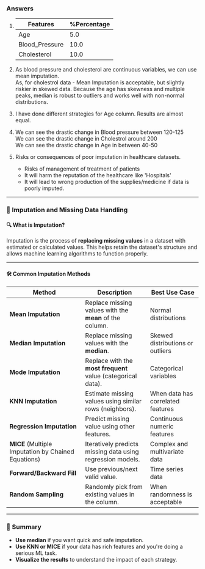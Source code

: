 ### Answers

1. |Features        |   %Percentage |
   | -------------- | ------------- |
   |Age             |      5.0      | 
   |Blood_Pressure  |     10.0      |
   |Cholesterol     |     10.0      |

2. As blood pressure and cholesterol are continuous variables, we can use mean imputation.  
As, for cholestrol data - Mean Imputation is acceptable, but slightly riskier in skewed data.
Because the age has skewness and multiple peaks, median is robust to outliers and works well with non-normal distributions.

3. I have done different strategies for Age column. Results are almost equal.

4. We can see the drastic change in Blood pressure between 120-125  
We can see the drastic change in Cholestrol around 200    
We can see the drastic change in Age in between 40-50    

5. Risks or consequences of poor imputation in healthcare datasets.
    - Risks of management of treatment of patients
    - It will harm the reputation of the healthcare like 'Hospitals'
    - It will lead to wrong production of the supplies/medicine if data is poorly imputed.


---

### 📘 Imputation and Missing Data Handling

#### 🔍 What is Imputation?

Imputation is the process of **replacing missing values** in a dataset with estimated or calculated values. This helps retain the dataset's structure and allows machine learning algorithms to function properly.

---

#### 🛠️ Common Imputation Methods

| Method                  | Description                                                  | Best Use Case                        |
|-------------------------|--------------------------------------------------------------|--------------------------------------|
| **Mean Imputation**     | Replace missing values with the **mean** of the column.      | Normal distributions                 |
| **Median Imputation**   | Replace missing values with the **median**.                  | Skewed distributions or outliers     |
| **Mode Imputation**     | Replace with the **most frequent** value (categorical data). | Categorical variables                |
| **KNN Imputation**      | Estimate missing values using similar rows (neighbors).      | When data has correlated features    |
| **Regression Imputation** | Predict missing value using other features.                | Continuous numeric features          |
| **MICE** (Multiple Imputation by Chained Equations) | Iteratively predicts missing data using regression models. | Complex and multivariate data |
| **Forward/Backward Fill** | Use previous/next valid value.                             | Time series data                     |
| **Random Sampling**     | Randomly pick from existing values in the column.            | When randomness is acceptable        |

---

### 📌 Summary

- **Use median** if you want quick and safe imputation.
- **Use KNN or MICE** if your data has rich features and you're doing a serious ML task.
- **Visualize the results** to understand the impact of each strategy.
